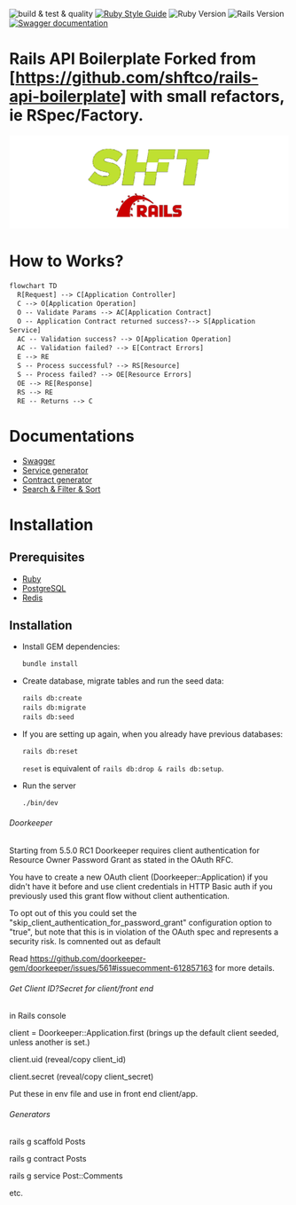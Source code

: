 ![build & test & quality](https://github.com/cousins-factory/rails-api-boilerplate/actions/workflows/main.yml/badge.svg?branch=main)
[![Ruby Style Guide](https://img.shields.io/badge/code_style-rubocop-brightgreen.svg)](https://github.com/rubocop/rubocop)
![Ruby Version](https://img.shields.io/badge/ruby_version-3.1.2-blue.svg)
![Rails Version](https://img.shields.io/badge/rails_version-7.0.4-c52f24.svg)
[![Swagger documentation](https://img.shields.io/badge/swagger_documentation-84e92c.svg?&logo=swagger&logoColor=black)](docs/SWAGGER.md)

# Rails API Boilerplate Forked from [https://github.com/shftco/rails-api-boilerplate] with small refactors, ie RSpec/Factory.

![cover](docs/cover.png)

# How to Works?

```mermaid
flowchart TD
  R[Request] --> C[Application Controller]
  C --> O[Application Operation]
  O -- Validate Params --> AC[Application Contract]
  O -- Application Contract returned success?--> S[Application Service]
  AC -- Validation success? --> O[Application Operation]
  AC -- Validation failed? --> E[Contract Errors]
  E --> RE
  S -- Process successful? --> RS[Resource]
  S -- Process failed? --> OE[Resource Errors]
  OE --> RE[Response]
  RS --> RE
  RE -- Returns --> C
```

# Documentations

- [Swagger](docs/SWAGGER.md)
- [Service generator](docs/SERVICE.md)
- [Contract generator](docs/CONTRACT.md)
- [Search & Filter & Sort](docs/RANSACK.md)

# Installation

## Prerequisites

- [Ruby](https://rvm.io/)
- [PostgreSQL](https://www.postgresql.org/)
- [Redis](https://redis.io/)

## Installation

- Install GEM dependencies:

  ```bash
  bundle install
  ```

- Create database, migrate tables and run the seed data:

  ```bash
  rails db:create
  rails db:migrate
  rails db:seed
  ```

- If you are setting up again, when you already have previous databases:

  ```bash
  rails db:reset
  ```

  `reset` is equivalent of `rails db:drop & rails db:setup`.

- Run the server
  ```bash
  ./bin/dev
  ```

###### Doorkeeper

Starting from 5.5.0 RC1 Doorkeeper requires client authentication for Resource Owner Password Grant
as stated in the OAuth RFC.

You have to create a new OAuth client (Doorkeeper::Application) if you didn't
have it before and use client credentials in HTTP Basic auth if you previously used this grant flow without
client authentication.

To opt out of this you could set the "skip_client_authentication_for_password_grant" configuration option
to "true", but note that this is in violation of the OAuth spec and represents a security risk. Is comnented out as default

Read https://github.com/doorkeeper-gem/doorkeeper/issues/561#issuecomment-612857163 for more details.

###### Get Client ID?Secret for client/front end

in Rails console

client = Doorkeeper::Application.first (brings up the default client seeded, unless another is set.)

client.uid (reveal/copy client_id)

client.secret (reveal/copy client_secret)

Put these in env file and use in front end client/app.

###### Generators

rails g scaffold Posts

rails g contract Posts

rails g service Post::Comments

etc.
